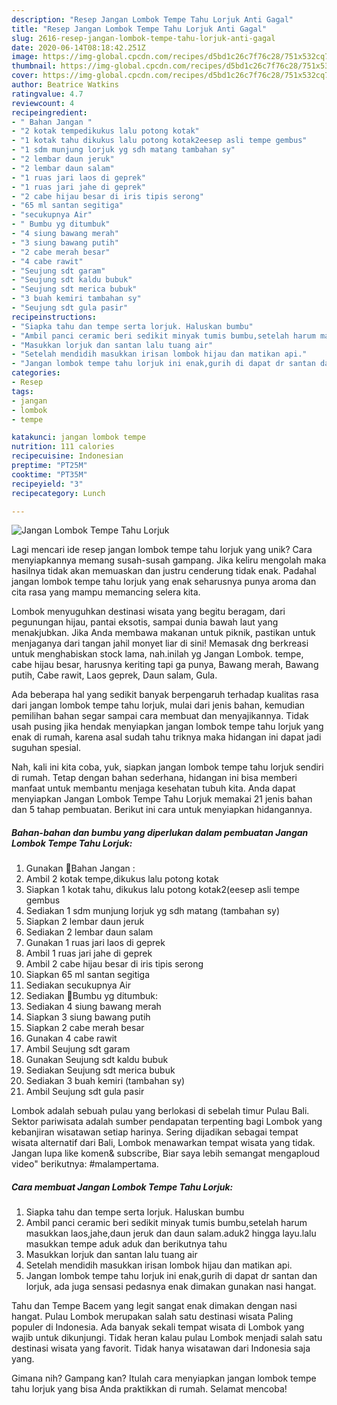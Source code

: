 ```yaml
---
description: "Resep Jangan Lombok Tempe Tahu Lorjuk Anti Gagal"
title: "Resep Jangan Lombok Tempe Tahu Lorjuk Anti Gagal"
slug: 2616-resep-jangan-lombok-tempe-tahu-lorjuk-anti-gagal
date: 2020-06-14T08:18:42.251Z
image: https://img-global.cpcdn.com/recipes/d5bd1c26c7f76c28/751x532cq70/jangan-lombok-tempe-tahu-lorjuk-foto-resep-utama.jpg
thumbnail: https://img-global.cpcdn.com/recipes/d5bd1c26c7f76c28/751x532cq70/jangan-lombok-tempe-tahu-lorjuk-foto-resep-utama.jpg
cover: https://img-global.cpcdn.com/recipes/d5bd1c26c7f76c28/751x532cq70/jangan-lombok-tempe-tahu-lorjuk-foto-resep-utama.jpg
author: Beatrice Watkins
ratingvalue: 4.7
reviewcount: 4
recipeingredient:
- " Bahan Jangan "
- "2 kotak tempedikukus lalu potong kotak"
- "1 kotak tahu dikukus lalu potong kotak2eesep asli tempe gembus"
- "1 sdm munjung lorjuk yg sdh matang tambahan sy"
- "2 lembar daun jeruk"
- "2 lembar daun salam"
- "1 ruas jari laos di geprek"
- "1 ruas jari jahe di geprek"
- "2 cabe hijau besar di iris tipis serong"
- "65 ml santan segitiga"
- "secukupnya Air"
- " Bumbu yg ditumbuk"
- "4 siung bawang merah"
- "3 siung bawang putih"
- "2 cabe merah besar"
- "4 cabe rawit"
- "Seujung sdt garam"
- "Seujung sdt kaldu bubuk"
- "Seujung sdt merica bubuk"
- "3 buah kemiri tambahan sy"
- "Seujung sdt gula pasir"
recipeinstructions:
- "Siapka tahu dan tempe serta lorjuk. Haluskan bumbu"
- "Ambil panci ceramic beri sedikit minyak tumis bumbu,setelah harum masukkan laos,jahe,daun jeruk dan daun salam.aduk2 hingga layu.lalu masukkan tempe aduk aduk dan berikutnya tahu"
- "Masukkan lorjuk dan santan lalu tuang air"
- "Setelah mendidih masukkan irisan lombok hijau dan matikan api."
- "Jangan lombok tempe tahu lorjuk ini enak,gurih di dapat dr santan dan lorjuk, ada juga sensasi pedasnya enak dimakan gunakan nasi hangat."
categories:
- Resep
tags:
- jangan
- lombok
- tempe

katakunci: jangan lombok tempe 
nutrition: 111 calories
recipecuisine: Indonesian
preptime: "PT25M"
cooktime: "PT35M"
recipeyield: "3"
recipecategory: Lunch

---
```



![Jangan Lombok Tempe Tahu Lorjuk](https://img-global.cpcdn.com/recipes/d5bd1c26c7f76c28/751x532cq70/jangan-lombok-tempe-tahu-lorjuk-foto-resep-utama.jpg)

Lagi mencari ide resep jangan lombok tempe tahu lorjuk yang unik? Cara menyiapkannya memang susah-susah gampang. Jika keliru mengolah maka hasilnya tidak akan memuaskan dan justru cenderung tidak enak. Padahal jangan lombok tempe tahu lorjuk yang enak seharusnya punya aroma dan cita rasa yang mampu memancing selera kita.

Lombok menyuguhkan destinasi wisata yang begitu beragam, dari pegunungan hijau, pantai eksotis, sampai dunia bawah laut yang menakjubkan. Jika Anda membawa makanan untuk piknik, pastikan untuk menjaganya dari tangan jahil monyet liar di sini! Memasak dng berkreasi untuk menghabiskan stock lama, nah.inilah yg Jangan Lombok. tempe, cabe hijau besar, harusnya keriting tapi ga punya, Bawang merah, Bawang putih, Cabe rawit, Laos geprek, Daun salam, Gula.

Ada beberapa hal yang sedikit banyak berpengaruh terhadap kualitas rasa dari jangan lombok tempe tahu lorjuk, mulai dari jenis bahan, kemudian pemilihan bahan segar sampai cara membuat dan menyajikannya. Tidak usah pusing jika hendak menyiapkan jangan lombok tempe tahu lorjuk yang enak di rumah, karena asal sudah tahu triknya maka hidangan ini dapat jadi suguhan spesial.


Nah, kali ini kita coba, yuk, siapkan jangan lombok tempe tahu lorjuk sendiri di rumah. Tetap dengan bahan sederhana, hidangan ini bisa memberi manfaat untuk membantu menjaga kesehatan tubuh kita. Anda dapat menyiapkan Jangan Lombok Tempe Tahu Lorjuk memakai 21 jenis bahan dan 5 tahap pembuatan. Berikut ini cara untuk menyiapkan hidangannya.

<!--inarticleads1-->

##### Bahan-bahan dan bumbu yang diperlukan dalam pembuatan Jangan Lombok Tempe Tahu Lorjuk:

1. Gunakan  🥀Bahan Jangan :
1. Ambil 2 kotak tempe,dikukus lalu potong kotak
1. Siapkan 1 kotak tahu, dikukus lalu potong kotak2(eesep asli tempe gembus
1. Sediakan 1 sdm munjung lorjuk yg sdh matang (tambahan sy)
1. Siapkan 2 lembar daun jeruk
1. Sediakan 2 lembar daun salam
1. Gunakan 1 ruas jari laos di geprek
1. Ambil 1 ruas jari jahe di geprek
1. Ambil 2 cabe hijau besar di iris tipis serong
1. Siapkan 65 ml santan segitiga
1. Sediakan secukupnya Air
1. Sediakan  🥀Bumbu yg ditumbuk:
1. Sediakan 4 siung bawang merah
1. Siapkan 3 siung bawang putih
1. Siapkan 2 cabe merah besar
1. Gunakan 4 cabe rawit
1. Ambil Seujung sdt garam
1. Gunakan Seujung sdt kaldu bubuk
1. Sediakan Seujung sdt merica bubuk
1. Sediakan 3 buah kemiri (tambahan sy)
1. Ambil Seujung sdt gula pasir


Lombok adalah sebuah pulau yang berlokasi di sebelah timur Pulau Bali. Sektor pariwisata adalah sumber pendapatan terpenting bagi Lombok yang kebanjiran wisatawan setiap harinya. Sering dijadikan sebagai tempat wisata alternatif dari Bali, Lombok menawarkan tempat wisata yang tidak. Jangan lupa like komen&amp; subscribe, Biar saya lebih semangat mengaploud video&#34; berikutnya: #malampertama. 

<!--inarticleads2-->

##### Cara membuat Jangan Lombok Tempe Tahu Lorjuk:

1. Siapka tahu dan tempe serta lorjuk. Haluskan bumbu
1. Ambil panci ceramic beri sedikit minyak tumis bumbu,setelah harum masukkan laos,jahe,daun jeruk dan daun salam.aduk2 hingga layu.lalu masukkan tempe aduk aduk dan berikutnya tahu
1. Masukkan lorjuk dan santan lalu tuang air
1. Setelah mendidih masukkan irisan lombok hijau dan matikan api.
1. Jangan lombok tempe tahu lorjuk ini enak,gurih di dapat dr santan dan lorjuk, ada juga sensasi pedasnya enak dimakan gunakan nasi hangat.


Tahu dan Tempe Bacem yang legit sangat enak dimakan dengan nasi hangat. Pulau Lombok merupakan salah satu destinasi wisata Paling populer di Indonesia. Ada banyak sekali tempat wisata di Lombok yang wajib untuk dikunjungi. Tidak heran kalau pulau Lombok menjadi salah satu destinasi wisata yang favorit. Tidak hanya wisatawan dari Indonesia saja yang. 

Gimana nih? Gampang kan? Itulah cara menyiapkan jangan lombok tempe tahu lorjuk yang bisa Anda praktikkan di rumah. Selamat mencoba!
